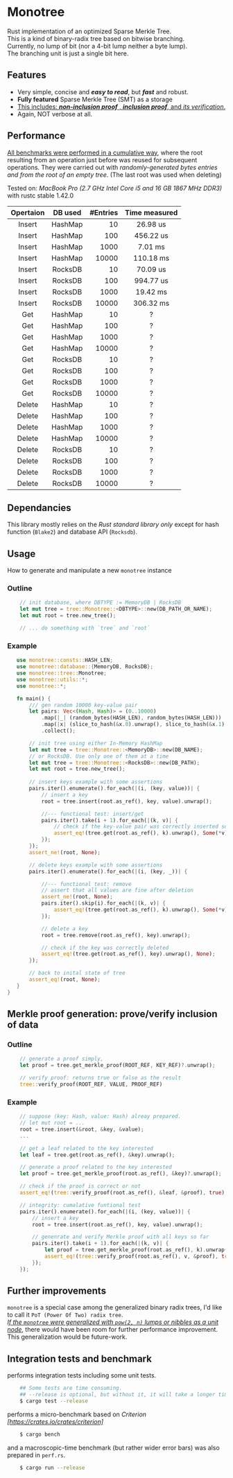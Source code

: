 # Monotree
Rust implementation of an optimized Sparse Merkle Tree.   
This is a kind of binary-radix tree based on bitwise branching.   
Currently, no lump of bit (nor a 4-bit lump neither a byte lump).    
The branching unit is just a single bit here.  

## Features
- Very simple, concise and ___easy to read___, but ___fast___ and robust.  
- __Fully featured__ Sparse Merkle Tree (SMT) as a storage 
- <ins>This includes: ___non-inclusion proof___ , ___inclusion proof___, and _its verification_.</ins>
- Again, NOT verbose at all.  

## Performance
<ins>All benchmarks were performed in a cumulative way</ins>, where the root resulting from an operation just before was reused for subsequent operations.
They were carried out with _randomly-generated bytes entries and from the root of an empty tree_. (The last root was used when deleting)      

Tested on: _MacBook Pro (2.7 GHz Intel Core i5 and 16 GB 1867 MHz DDR3)_ with rustc stable 1.42.0    

| Opertaion | DB used | #Entries | Time measured |
| :-------: | :-----: | -------: | :-----------: |
|  Insert   | HashMap |       10 |   26.98 us    |
|  Insert   | HashMap |      100 |   456.22 us   |
|  Insert   | HashMap |     1000 |    7.01 ms    |
|  Insert   | HashMap |    10000 |   110.18 ms   |
|  Insert   | RocksDB |       10 |   70.09 us    |
|  Insert   | RocksDB |      100 |   994.77 us   |
|  Insert   | RocksDB |     1000 |   19.42 ms    |
|  Insert   | RocksDB |    10000 |   306.32 ms   |
|    Get    | HashMap |       10 |       ?       |
|    Get    | HashMap |      100 |       ?       |
|    Get    | HashMap |     1000 |       ?       |
|    Get    | HashMap |    10000 |       ?       |
|    Get    | RocksDB |       10 |       ?       |
|    Get    | RocksDB |      100 |       ?       |
|    Get    | RocksDB |     1000 |       ?       |
|    Get    | RocksDB |    10000 |       ?       |
|  Delete   | HashMap |       10 |       ?       |
|  Delete   | HashMap |      100 |       ?       |
|  Delete   | HashMap |     1000 |       ?       |
|  Delete   | HashMap |    10000 |       ?       |
|  Delete   | RocksDB |       10 |       ?       |
|  Delete   | RocksDB |      100 |       ?       |
|  Delete   | RocksDB |     1000 |       ?       |
|  Delete   | RocksDB |    10000 |       ?       |


## Dependancies
This library mostly relies on the _Rust standard library only_ except for hash function (`Blake2`) and database API (`Rocksdb`).

## Usage
How to generate and manipulate a new `monotree` instance

### Outline
```rust
    // init database, where DBTYPE := MemoryDB | RocksDB
    let mut tree = tree::Monotree::<DBTYPE>::new(DB_PATH_OR_NAME);
    let mut root = tree.new_tree();

    // ... do something with `tree` and `root`
```

### Example
 ```rust
    use monotree::consts::HASH_LEN;
    use monotree::database::{MemoryDB, RocksDB};
    use monotree::tree::Monotree;
    use monotree::utils::*;
    use monotree::*;

    fn main() {
        /// gen random 10000 key-value pair
        let pairs: Vec<(Hash, Hash)> = (0..10000)
            .map(|_| (random_bytes(HASH_LEN), random_bytes(HASH_LEN)))
            .map(|x| (slice_to_hash(&x.0).unwrap(), slice_to_hash(&x.1).unwrap()))
            .collect();

        // init tree using either In-Memory HashMap
        let mut tree = tree::Monotree::<MemoryDB>::new(DB_NAME);
        // or RocksDB. Use only one of them at a time
        let mut tree = tree::Monotree::<RocksDB>::new(DB_PATH);
        let mut root = tree.new_tree();
        
        // insert keys example with some assertions
        pairs.iter().enumerate().for_each(|(i, (key, value))| {
            // insert a key
            root = tree.insert(root.as_ref(), key, value).unwrap();

            //--- functional test: insert/get
            pairs.iter().take(i + 1).for_each(|(k, v)| {
                // check if the key-value pair was correctly inserted so far
                assert_eq!(tree.get(root.as_ref(), k).unwrap(), Some(*v));
            });
        });
        assert_ne!(root, None);

        // delete keys example with some assertions
        pairs.iter().enumerate().for_each(|(i, (key, _))| {

            //--- functional test: remove
            // assert that all values are fine after deletion
            assert_ne!(root, None);
            pairs.iter().skip(i).for_each(|(k, v)| {
                assert_eq!(tree.get(root.as_ref(), k).unwrap(), Some(*v));
            });

            // delete a key
            root = tree.remove(root.as_ref(), key).unwrap();

            // check if the key was correctly deleted
            assert_eq!(tree.get(root.as_ref(), key).unwrap(), None);
        });

        // back to inital state of tree
        assert_eq!(root, None);
    }
}
 ```
## Merkle proof generation: prove/verify inclusion of data
### Outline
```rust
    // generate a proof simply,
    let proof = tree.get_merkle_proof(ROOT_REF, KEY_REF)?.unwrap();

    // verify proof: returns true or false as the result
    tree::verify_proof(ROOT_REF, VALUE, PROOF_REF)
```
### Example
```rust
    // suppose (key: Hash, value: Hash) alreay prepared.
    // let mut root = ...
    root = tree.insert(&root, &key, &value);
    ...

    // get a leaf related to the key interested
    let leaf = tree.get(root.as_ref(), &key).unwrap();

    // generate a proof related to the key interested
    let proof = tree.get_merkle_proof(root.as_ref(), &key)?.unwrap();

    // check if the proof is correct or not
    assert_eq!(tree::verify_proof(root.as_ref(), &leaf, &proof), true);

    // integrity: cumalative funtional test
    pairs.iter().enumerate().for_each(|(i, (key, value))| {
        // insert a key
        root = tree.insert(root.as_ref(), key, value).unwrap();

        // genenrate and verify Merkle proof with all keys so far
        pairs.iter().take(i + 1).for_each(|(k, v)| {
            let proof = tree.get_merkle_proof(root.as_ref(), k).unwrap().unwrap();
            assert_eq!(tree::verify_proof(root.as_ref(), v, &proof), true);
        });
    });
```

## Further improvements
`monotree` is a special case among the generalized binary radix trees, I'd like to call it `PoT (Power Of Two) radix tree`.   
<ins>_If the `monotree` were generalized with `pow(2, n)` lumps or nibbles as a unit node_</ins>, there would have been room for further performance improvement.   
This generalization would be future-work.


## Integration tests and benchmark
performs integration tests including some unit tests.
```bash
    ## Some tests are time consuming.
    ## --release is optional, but without it, it will take a longer time to complete the tests
    $ cargo test --release
```

performs a micro-benchmark based on _Criterion [https://crates.io/crates/criterion]_
```bash
    $ cargo bench
```

and a macroscopic-time benchmark (but rather wider error bars) was also prepared in `perf.rs`.
```bash
    $ cargo run --release
```